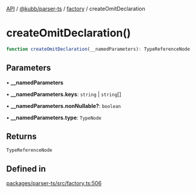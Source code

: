 [API](../../../../../packages.md) / [@kubb/parser-ts](../../../index.md) / [factory](../index.md) / createOmitDeclaration

# createOmitDeclaration()

```ts
function createOmitDeclaration(__namedParameters): TypeReferenceNode
```

## Parameters

• **\_\_namedParameters**

• **\_\_namedParameters.keys**: `string` \| `string`[]

• **\_\_namedParameters.nonNullable?**: `boolean`

• **\_\_namedParameters.type**: `TypeNode`

## Returns

`TypeReferenceNode`

## Defined in

[packages/parser-ts/src/factory.ts:506](https://github.com/kubb-project/kubb/blob/ff80665146ae086e044807d0072fda660e72e1fd/packages/parser-ts/src/factory.ts#L506)
